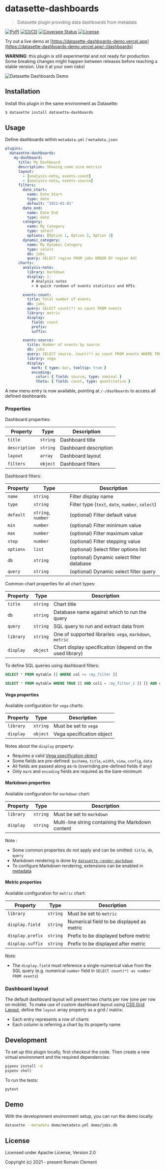 # datasette-dashboards

> Datasette plugin providing data dashboards from metadata

[![PyPI](https://img.shields.io/pypi/v/datasette-dashboards.svg)](https://pypi.org/project/datasette-dashboards/)
[![CI/CD](https://github.com/rclement/datasette-dashboards/actions/workflows/ci-cd.yml/badge.svg)](https://github.com/rclement/datasette-dashboards/actions/workflows/ci-cd.yml)
[![Coverage Status](https://img.shields.io/codecov/c/github/rclement/datasette-dashboards)](https://codecov.io/gh/rclement/datasette-dashboards)
[![License](https://img.shields.io/github/license/rclement/datasette-dashboards)](https://github.com/rclement/datasette-dashboards/blob/master/LICENSE)

Try out a live demo at [https://datasette-dashboards-demo.vercel.app](https://datasette-dashboards-demo.vercel.app/-/dashboards)

**WARNING**: this plugin is still experimental and not ready for production.
Some breaking changes might happen between releases before reaching a stable version.
Use it at your own risks!

![Datasette Dashboards Demo](https://raw.githubusercontent.com/rclement/datasette-dashboards/master/demo/datasette-dashboards-demo.png)

## Installation

Install this plugin in the same environment as Datasette:

```bash
$ datasette install datasette-dashboards
```

## Usage

Define dashboards within `metadata.yml` / `metadata.json`:

```yaml
plugins:
  datasette-dashboards:
    my-dashboard:
      title: My Dashboard
      description: Showing some nice metrics
      layout:
        - [analysis-note, events-count]
        - [analysis-note, events-source]
      filters:
        date_start:
          name: Date Start
          type: date
          default: "2021-01-01"
        date_end:
          name: Date End
          type: date
        category:
          name: My Category
          type: select
          options: [Option 1, Option 2, Option 3]
        dynamic_category:
          name: My Dynamic Category
          type: select
          db: jobs
          query: SELECT region FROM jobs ORDER BY region ASC
      charts:
        analysis-note:
          library: markdown
          display: |-
            # Analysis notes
            > A quick rundown of events statistics and KPIs

        events-count:
          title: Total number of events
          db: jobs
          query: SELECT count(*) as count FROM events
          library: metric
          display:
            field: count
            prefix:
            suffix:

        events-source:
          title: Number of events by source
          db: jobs
          query: SELECT source, count(*) as count FROM events WHERE TRUE [[ AND date >= date(:date_start) ]] [[ AND date <= date(:date_end) ]] GROUP BY source ORDER BY count DESC
          library: vega
          display:
            mark: { type: bar, tooltip: true }
            encoding:
              color: { field: source, type: nominal }
              theta: { field: count, type: quantitative }
```

A new menu entry is now available, pointing at `/-/dashboards` to access all defined dashboards.

### Properties

Dashboard properties:

| Property      | Type     | Description           |
| ------------- | -------- | --------------------- |
| `title`       | `string` | Dashboard title       |
| `description` | `string` | Dashboard description |
| `layout`      | `array`  | Dashboard layout      |
| `filters`     | `object` | Dashboard filters     |

Dashboard filters:

| Property  | Type               | Description                                      |
| --------- | ------------------ | ------------------------------------------------ |
| `name`    | `string`           | Filter display name                              |
| `type`    | `string`           | Filter type (`text`, `date`, `number`, `select`) |
| `default` | `string`, `number` | (optional) Filter default value                  |
| `min`     | `number`           | (optional) Filter minimum value                  |
| `max`     | `number`           | (optional) Filter maximum value                  |
| `step`    | `number`           | (optional) Filter stepping value                 |
| `options` | `list`             | (optional) Select filter options list            |
| `db`      | `string`           | (optional) Dynamic select filter database        |
| `query`   | `string`           | (optional) Dynamic select filter query           |

Common chart properties for all chart types:

| Property  | Type     | Description                                              |
| --------- | -------- | -------------------------------------------------------- |
| `title`   | `string` | Chart title                                              |
| `db`      | `string` | Database name against which to run the query             |
| `query`   | `string` | SQL query to run and extract data from                   |
| `library` | `string` | One of supported libraries: `vega`, `markdown`, `metric` |
| `display` | `object` | Chart display specification (depend on the used library) |

To define SQL queries using dashboard filters:

```sql
SELECT * FROM mytable [[ WHERE col >= :my_filter ]]
```

```sql
SELECT * FROM mytable WHERE TRUE [[ AND col1 = :my_filter_1 ]] [[ AND col2 = :my_filter_2 ]]
```

#### Vega properties

Available configuration for `vega` charts:

| Property  | Type     | Description               |
| --------- | -------- | ------------------------- |
| `library` | `string` | Must be set to `vega`     |
| `display` | `object` | Vega specification object |

Notes about the `display` property:

- Requires a valid [Vega specification object](https://vega.github.io/vega-lite/docs/)
- Some fields are pre-defined: `$schema`, `title`, `width`, `view`, `config`, `data`
- All fields are passed along as-is (overriding pre-defined fields if any)
- Only `mark` and `encoding` fields are required as the bare-minimum

#### Markdown properties

Available configuration for `markdown` chart:

| Property  | Type     | Description                                       |
| --------- | -------- | ------------------------------------------------- |
| `library` | `string` | Must be set to `markdown`                         |
| `display` | `string` | Multi-line string containing the Markdown content |

Note :

- Some common properties do not apply and can be omitted: `title`, `db`, `query`
- Markdown rendering is done by [`datasette-render-markdown`](https://datasette.io/plugins/datasette-render-markdown)
- To configure Markdown rendering, extensions can be enabled in [metadata](https://datasette.io/plugins/datasette-render-markdown#user-content-markdown-extensions)

#### Metric properties

Available configuration for `metric` chart:

| Property         | Type     | Description                               |
| ---------------- | -------- | ----------------------------------------- |
| `library`        | `string` | Must be set to `metric`                   |
| `display.field`  | `string` | Numerical field to be displayed as metric |
| `display.prefix` | `string` | Prefix to be displayed before metric      |
| `display.suffix` | `string` | Prefix to be displayed after metric       |

Note:

- The `display.field` must reference a single-numerical value from the SQL query
  (e.g. numerical `number` field in `SELECT count(*) as number FROM events`)

### Dashboard layout

The default dashboard layout will present two charts per row (one per row on mobile).
To make use of custom dashboard layout using [CSS Grid Layout](https://developer.mozilla.org/en-US/docs/Web/CSS/CSS_Grid_Layout),
define the `layout` array property as a grid / matrix:

- Each entry represents a row of charts
- Each column is referring a chart by its property name

## Development

To set up this plugin locally, first checkout the code.
Then create a new virtual environment and the required dependencies:

```bash
pipenv install -d
pipenv shell
```

To run the tests:

```bash
pytest
```

## Demo

With the developmnent environment setup, you can run the demo locally:

```bash
datasette --metadata demo/metadata.yml demo/jobs.db
```

## License

Licensed under Apache License, Version 2.0

Copyright (c) 2021 - present Romain Clement
